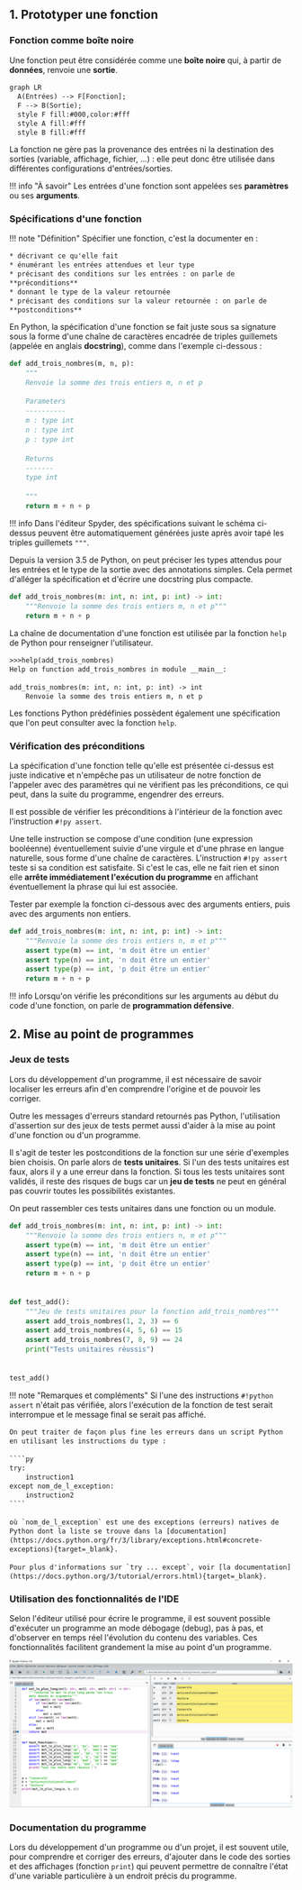 ## 1. Prototyper une fonction

### Fonction comme boîte noire

Une fonction peut être considérée comme une **boîte noire** qui, à partir de **données**, renvoie une **sortie**.

``` mermaid
graph LR
  A(Entrées) --> F[Fonction];
  F --> B(Sortie);
  style F fill:#000,color:#fff
  style A fill:#fff
  style B fill:#fff
```

La fonction ne gère pas la provenance des entrées ni la destination des sorties (variable, affichage, fichier, ...) : elle peut donc être utilisée dans différentes configurations d'entrées/sorties.

!!! info "À savoir"
    Les entrées d'une fonction sont appelées ses **paramètres** ou ses **arguments**.

### Spécifications d'une fonction

!!! note "Définition"
    Spécifier une fonction, c'est la documenter en :

    * décrivant ce qu'elle fait
    * énumérant les entrées attendues et leur type
    * précisant des conditions sur les entrées : on parle de **préconditions**
    * donnant le type de la valeur retournée
    * précisant des conditions sur la valeur retournée : on parle de **postconditions**

En Python, la spécification d'une fonction se fait juste sous sa signature sous la forme d'une chaîne de caractères encadrée de triples guillemets (appelée en anglais **docstring**), comme dans l'exemple ci-dessous :

````Python
def add_trois_nombres(m, n, p):
    """
    Renvoie la somme des trois entiers m, n et p

    Parameters
    ----------
    m : type int
    n : type int
    p : type int

    Returns
    -------
    type int

    """
    return m + n + p
````

!!! info
    Dans l'éditeur Spyder, des spécifications suivant le schéma ci-dessus peuvent être automatiquement générées juste après avoir tapé les triples guillemets `"""`.

Depuis la version 3.5 de Python, on peut préciser les types attendus pour les entrées et le type de la sortie avec des annotations simples. Cela permet d'alléger la spécification et d'écrire une docstring plus compacte.

````py
def add_trois_nombres(m: int, n: int, p: int) -> int:
    """Renvoie la somme des trois entiers m, n et p"""
    return m + n + p
````

La chaîne de documentation d'une fonction est utilisée par la fonction `help` de Python pour renseigner l'utilisateur.

````pycon
>>>help(add_trois_nombres)
Help on function add_trois_nombres in module __main__:

add_trois_nombres(m: int, n: int, p: int) -> int
    Renvoie la somme des trois entiers m, n et p
````

Les fonctions Python prédéfinies possèdent également une spécification que l'on peut consulter avec la fonction `help`.

### Vérification des préconditions

La spécification d'une fonction telle qu'elle est présentée ci-dessus est juste indicative et n'empêche pas un utilisateur de notre fonction de l'appeler avec des paramètres qui ne vérifient pas les préconditions, ce qui peut, dans la suite du programme, engendrer des erreurs.

Il est possible de vérifier les préconditions à l'intérieur de la fonction avec l'instruction `#!py assert`.

Une telle instruction se compose d'une condition (une expression booléenne) éventuellement suivie d'une virgule et d'une phrase en langue naturelle, sous forme d'une chaîne de caractères. L'instruction `#!py assert` teste si sa condition est satisfaite. Si c'est le cas, elle ne fait rien et sinon elle **arrête immédiatement l'exécution du programme** en affichant éventuellement la phrase qui lui est associée.

Tester par exemple la fonction ci-dessous avec des arguments entiers, puis avec des arguments non entiers.

````py
def add_trois_nombres(m: int, n: int, p: int) -> int:
    """Renvoie la somme des trois entiers n, m et p"""
    assert type(m) == int, 'm doit être un entier'
    assert type(n) == int, 'n doit être un entier'
    assert type(p) == int, 'p doit être un entier'
    return m + n + p
````

!!! info
    Lorsqu'on vérifie les préconditions sur les arguments au début du code d'une fonction, on parle de **programmation défensive**.

## 2. Mise au point de programmes

### Jeux de tests

Lors du développement d'un programme, il est nécessaire de savoir localiser les erreurs afin d'en comprendre l'origine et de pouvoir les corriger.

Outre les messages d'erreurs standard retournés pas Python, l'utilisation d'assertion sur des jeux de tests permet aussi d'aider à la mise au point d'une fonction ou d'un programme.

Il s'agit de tester les postconditions de la fonction sur une série d'exemples bien choisis. On parle alors de **tests unitaires**. Si l'un des tests unitaires est faux, alors il y a une erreur dans la fonction. Si tous les tests unitaires sont validés, il reste des risques de bugs car un **jeu de tests** ne peut en général pas couvrir toutes les possibilités existantes.

On peut rassembler ces tests unitaires dans une fonction ou un module.

````py
def add_trois_nombres(m: int, n: int, p: int) -> int:
    """Renvoie la somme des trois entiers n, m et p"""
    assert type(m) == int, 'm doit être un entier'
    assert type(n) == int, 'n doit être un entier'
    assert type(p) == int, 'p doit être un entier'
    return m + n + p


def test_add():
    """Jeu de tests unitaires pour la fonction add_trois_nombres"""
    assert add_trois_nombres(1, 2, 3) == 6
    assert add_trois_nombres(4, 5, 6) == 15
    assert add_trois_nombres(7, 8, 9) == 24
    print("Tests unitaires réussis")


test_add()
````

!!! note "Remarques et compléments"
    Si l'une des instructions `#!python assert` n'était pas vérifiée, alors l'exécution de la fonction de test serait interrompue et le message final se serait pas affiché.

    On peut traiter de façon plus fine les erreurs dans un script Python en utilisant les instructions du type :

    ````py
    try:
        instruction1
    except nom_de_l_exception:
        instruction2
    ````

    où `nom_de_l_exception` est une des exceptions (erreurs) natives de Python dont la liste se trouve dans la [documentation](https://docs.python.org/fr/3/library/exceptions.html#concrete-exceptions){target=_blank}.

    Pour plus d'informations sur `try ... except`, voir [la documentation](https://docs.python.org/3/tutorial/errors.html){target=_blank}.

### Utilisation des fonctionnalités de l'IDE

Selon l'éditeur utilisé pour écrire le programme, il est souvent possible d'exécuter un programme an mode débogage (debug), pas à pas, et d'observer en temps réel l'évolution du contenu des variables. Ces fonctionnalités facilitent grandement la mise au point d'un programme.

![Explorateur de variable dans Spyder](../../../assets/images/spyder_explo.png)

### Documentation du programme

Lors du développement d'un programme ou d'un projet, il est souvent utile, pour comprendre et corriger des erreurs, d'ajouter dans le code des sorties et des affichages (fonction `print`) qui peuvent permettre de connaître l'état d'une variable particulière à un endroit précis du programme.